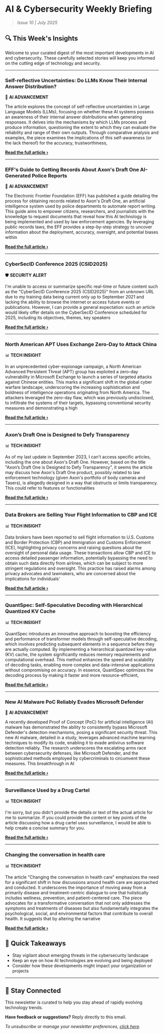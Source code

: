 <!--
  Copyright (c) 2025 Veritas Aequitas Holdings LLC. All rights reserved.
  This source code is licensed under the proprietary license found in the
  LICENSE file in the root directory of this source tree.

  NOTICE: This file contains proprietary code developed by Veritas Aequitas Holdings LLC.
  Unauthorized use, reproduction, or distribution is strictly prohibited.
  For inquiries, contact: contact@veritasandaequitas.com
-->

# AI & Cybersecurity Weekly Briefing
> *Issue 10 | July 2025*

## 🔍 This Week's Insights

Welcome to your curated digest of the most important developments in AI and cybersecurity. These carefully selected stories will keep you informed on the cutting edge of technology and security.

---


### Self-reflective Uncertainties: Do LLMs Know Their Internal Answer Distribution?


🧠 **AI ADVANCEMENT**


The article explores the concept of self-reflective uncertainties in Large Language Models (LLMs), focusing on whether these AI systems possess an awareness of their internal answer distributions when generating responses. It delves into the mechanisms by which LLMs process and produce information, questioning the extent to which they can evaluate the reliability and range of their own outputs. Through comparative analysis and examples, the piece examines the implications of this self-awareness (or the lack thereof) for the accuracy, trustworthiness,

**[Read the full article ›](https://machinelearning.apple.com/research/self-reflective?utm_source=newsletter&utm_medium=email&utm_campaign=weekly_ai_cybersecurity&utm_content=article_3993)**


---


### EFF's Guide to Getting Records About Axon's Draft One AI-Generated Police Reports


🧠 **AI ADVANCEMENT**


The Electronic Frontier Foundation (EFF) has published a guide detailing the process for obtaining records related to Axon's Draft One, an artificial intelligence system used by police departments to automate report writing. This guide aims to empower citizens, researchers, and journalists with the knowledge to request documents that reveal how this AI technology is being implemented and used by law enforcement agencies. By leveraging public records laws, the EFF provides a step-by-step strategy to uncover information about the deployment, accuracy, oversight, and potential biases within

**[Read the full article ›](https://www.eff.org/deeplinks/2025/07/effs-guide-getting-records-about-axons-ai-generated-police-reports?utm_source=newsletter&utm_medium=email&utm_campaign=weekly_ai_cybersecurity&utm_content=article_840)**


---


### CyberSecID Conference 2025 (CSID2025)


🛡️ **SECURITY ALERT**


I'm unable to access or summarize specific real-time or future content such as the "CyberSecID Conference 2025 (CSID2025)" from an unknown URL due to my training data being current only up to September 2021 and lacking the ability to browse the internet or access future events or publications. However, I can provide a general expectation: such an article would likely offer details on the CyberSecID Conference scheduled for 2025, including its objectives, themes, key speakers

**[Read the full article ›](https://cisomag.com/cybersecid-conference-2025-csid2025/?utm_source=newsletter&utm_medium=email&utm_campaign=weekly_ai_cybersecurity&utm_content=article_4728)**


---


### North American APT Uses Exchange Zero-Day to Attack China


📊 **TECH INSIGHT**


In an unprecedented cyber-espionage campaign, a North American Advanced Persistent Threat (APT) group has exploited a zero-day vulnerability in Microsoft Exchange to launch a series of targeted attacks against Chinese entities. This marks a significant shift in the global cyber warfare landscape, underscoring the increasing sophistication and boldness of intelligence operations originating from North America. The attackers leveraged the zero-day flaw, which was previously undisclosed, to infiltrate the systems of their targets, bypassing conventional security measures and demonstrating a high

**[Read the full article ›](https://www.darkreading.com/cyberattacks-data-breaches/north-american-apt-exchange-zero-day-attacks-china?utm_source=newsletter&utm_medium=email&utm_campaign=weekly_ai_cybersecurity&utm_content=article_760)**


---


### Axon’s Draft One is Designed to Defy Transparency


📊 **TECH INSIGHT**


As of my last update in September 2023, I can't access specific articles, including the one about Axon's Draft One. However, based on the title "Axon’s Draft One is Designed to Defy Transparency", it seems the article may discuss how Axon's Draft One product, possibly related to law enforcement technology (given Axon's portfolio of body cameras and Tasers), is allegedly designed in a way that obstructs or limits transparency. This could refer to features or functionalities

**[Read the full article ›](https://www.eff.org/deeplinks/2025/07/axons-draft-one-designed-defy-transparency?utm_source=newsletter&utm_medium=email&utm_campaign=weekly_ai_cybersecurity&utm_content=article_5482)**


---


### Data Brokers are Selling Your Flight Information to CBP and ICE


📊 **TECH INSIGHT**


Data brokers have been reported to sell flight information to U.S. Customs and Border Protection (CBP) and Immigration and Customs Enforcement (ICE), highlighting privacy concerns and raising questions about the oversight of personal data usage. These transactions allow CBP and ICE to access detailed passenger information, potentially bypassing the need to obtain such data directly from airlines, which can be subject to more stringent regulations and oversight. This practice has raised alarms among privacy advocates and lawmakers, who are concerned about the implications for individuals'

**[Read the full article ›](https://www.eff.org/deeplinks/2025/07/data-brokers-are-selling-your-flight-information-cbp-and-ice?utm_source=newsletter&utm_medium=email&utm_campaign=weekly_ai_cybersecurity&utm_content=article_8602)**


---


### QuantSpec: Self-Speculative Decoding with Hierarchical Quantized KV Cache


📊 **TECH INSIGHT**


QuantSpec introduces an innovative approach to boosting the efficiency and performance of transformer models through self-speculative decoding, which involves predicting subsequent elements in a sequence before they are actually computed. By implementing a hierarchical quantized key-value (KV) cache, the system significantly reduces memory requirements and computational overhead. This method enhances the speed and scalability of decoding tasks, enabling more complex and data-intensive applications without compromising on accuracy. In essence, QuantSpec optimizes the decoding process by making it faster and more resource-efficient,

**[Read the full article ›](https://machinelearning.apple.com/research/quantspec?utm_source=newsletter&utm_medium=email&utm_campaign=weekly_ai_cybersecurity&utm_content=article_4416)**


---


### New AI Malware PoC Reliably Evades Microsoft Defender


🧠 **AI ADVANCEMENT**


A recently developed Proof of Concept (PoC) for artificial intelligence (AI) malware has demonstrated the ability to consistently bypass Microsoft Defender's detection mechanisms, posing a significant security threat. This new AI malware, detailed in a study, leverages advanced machine learning techniques to modify its code, enabling it to evade antivirus software detection reliably. The research underscores the escalating arms race between cybersecurity defenses, like Microsoft Defender, and the sophisticated methods employed by cybercriminals to circumvent these measures. This breakthrough in AI

**[Read the full article ›](https://www.darkreading.com/endpoint-security/ai-malware-poc-evades-microsoft-defender?utm_source=newsletter&utm_medium=email&utm_campaign=weekly_ai_cybersecurity&utm_content=article_9194)**


---


### Surveillance Used by a Drug Cartel


📊 **TECH INSIGHT**


I'm sorry, but you didn't provide the details or text of the actual article for me to summarize. If you could provide the content or key points of the article discussing how a drug cartel uses surveillance, I would be able to help create a concise summary for you.

**[Read the full article ›](https://www.schneier.com/blog/archives/2025/07/surveillance-used-by-a-drug-cartel.html?utm_source=newsletter&utm_medium=email&utm_campaign=weekly_ai_cybersecurity&utm_content=article_7774)**


---


### Changing the conversation in health care


📊 **TECH INSIGHT**


The article "Changing the conversation in health care" emphasizes the need for a significant shift in how discussions around health care are approached and conducted. It underscores the importance of moving away from a primarily disease and treatment-centric dialogue to one that holistically includes wellness, prevention, and patient-centered care. The piece advocates for a transformative conversation that not only addresses the symptoms and treatments of diseases but also fundamentally integrates the psychological, social, and environmental factors that contribute to overall health. It suggests that by altering the narrative

**[Read the full article ›](https://news.mit.edu/2025/changing-conversation-health-care-0709?utm_source=newsletter&utm_medium=email&utm_campaign=weekly_ai_cybersecurity&utm_content=article_7268)**




## 📌 Quick Takeaways

- Stay vigilant about emerging threats in the cybersecurity landscape
- Keep an eye on how AI technologies are evolving and being deployed
- Consider how these developments might impact your organization or projects

---

## 🔔 Stay Connected

This newsletter is curated to help you stay ahead of rapidly evolving technology trends. 

**Have feedback or suggestions?** Reply directly to this email.

*To unsubscribe or manage your newsletter preferences, [click here](#).*